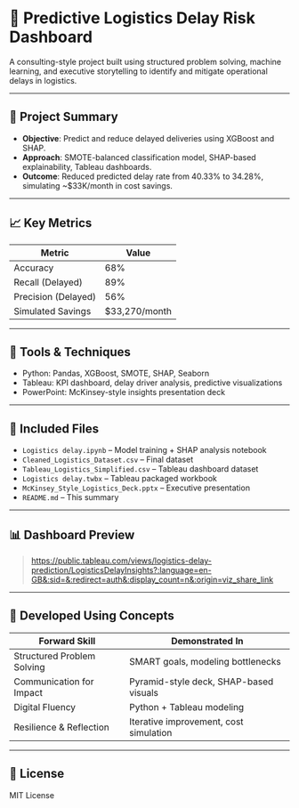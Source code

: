 
# 🚚 Predictive Logistics Delay Risk Dashboard

A consulting-style project built using structured problem solving, machine learning, and executive storytelling to identify and mitigate operational delays in logistics.

---

## 🎯 Project Summary

- **Objective**: Predict and reduce delayed deliveries using XGBoost and SHAP.
- **Approach**: SMOTE-balanced classification model, SHAP-based explainability, Tableau dashboards.
- **Outcome**: Reduced predicted delay rate from 40.33% to 34.28%, simulating ~$33K/month in cost savings.

---

## 📈 Key Metrics

| Metric               | Value         |
|----------------------|---------------|
| Accuracy             | 68%           |
| Recall (Delayed)     | 89%           |
| Precision (Delayed)  | 56%           |
| Simulated Savings    | $33,270/month |

---

## 🧠 Tools & Techniques

- Python: Pandas, XGBoost, SMOTE, SHAP, Seaborn
- Tableau: KPI dashboard, delay driver analysis, predictive visualizations
- PowerPoint: McKinsey-style insights presentation deck

---

## 📁 Included Files

- `Logistics delay.ipynb` – Model training + SHAP analysis notebook
- `Cleaned_Logistics_Dataset.csv` – Final dataset
- `Tableau_Logistics_Simplified.csv` – Tableau dashboard dataset
- `Logistics delay.twbx` – Tableau packaged workbook
- `McKinsey_Style_Logistics_Deck.pptx` – Executive presentation
- `README.md` – This summary

---

## 📊 Dashboard Preview

> https://public.tableau.com/views/logistics-delay-prediction/LogisticsDelayInsights?:language=en-GB&:sid=&:redirect=auth&:display_count=n&:origin=viz_share_link

---

## 🧭 Developed Using Concepts

| Forward Skill              | Demonstrated In                          |
|----------------------------|-------------------------------------------|
| Structured Problem Solving | SMART goals, modeling bottlenecks         |
| Communication for Impact   | Pyramid-style deck, SHAP-based visuals    |
| Digital Fluency            | Python + Tableau modeling                 |
| Resilience & Reflection    | Iterative improvement, cost simulation    |

---

## 🪪 License

MIT License
